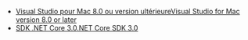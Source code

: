 * [<span data-ttu-id="58fb6-101">Visual Studio pour Mac 8.0 ou version ultérieure</span><span class="sxs-lookup"><span data-stu-id="58fb6-101">Visual Studio for Mac version 8.0 or later</span></span>](https://visualstudio.microsoft.com/vs/mac/)
* [<span data-ttu-id="58fb6-102">SDK .NET Core 3.0</span><span class="sxs-lookup"><span data-stu-id="58fb6-102">.NET Core SDK 3.0</span></span>](https://dotnet.microsoft.com/download/dotnet-core/3.0)
